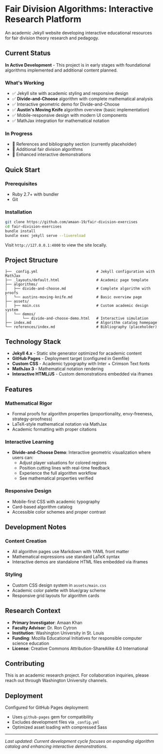 # Fair Division Algorithms: Interactive Research Platform

An academic Jekyll website developing interactive educational resources for fair division theory research and pedagogy.

## Current Status

**In Active Development** - This project is in early stages with foundational algorithms implemented and additional content planned.

### What's Working
- ✅ Jekyll site with academic styling and responsive design
- ✅ **Divide-and-Choose** algorithm with complete mathematical analysis
- ✅ Interactive geometric demo for Divide-and-Choose
- ✅ **Austin's Moving Knife** algorithm overview (basic implementation)
- ✅ Mobile-responsive design with modern UI components
- ✅ MathJax integration for mathematical notation

### In Progress
- 🔄 References and bibliography section (currently placeholder)
- 🔄 Additional fair division algorithms
- 🔄 Enhanced interactive demonstrations

## Quick Start

### Prerequisites
- Ruby 2.7+ with bundler
- Git

### Installation
```bash
git clone https://github.com/amaan-19/fair-division-exercises
cd fair-division-exercises
bundle install
bundle exec jekyll serve --livereload
```

Visit `http://127.0.0.1:4000` to view the site locally.

## Project Structure

```
├── _config.yml                           # Jekyll configuration with MathJax
├── _layouts/default.html                 # Academic page template
├── algorithms/
│   ├── divide-and-choose.md              # Complete algorithm with proofs
│   └── austins-moving-knife.md           # Basic overview page
├── assets/
│   ├── main.css                          # Custom academic design system
│   └── demos/
│       └── divide-and-choose-demo.html   # Interactive simulation
├── index.md                              # Algorithm catalog homepage  
└── references/index.md                   # Bibliography (placeholder)
```

## Technology Stack

- **Jekyll 4.x** - Static site generator optimized for academic content
- **GitHub Pages** - Deployment target (configured in Gemfile)
- **Custom CSS** - Academic typography with Inter + Crimson Text fonts
- **MathJax 3** - Mathematical notation rendering
- **Interactive HTML/JS** - Custom demonstrations embedded via iframes

## Features

### Mathematical Rigor
- Formal proofs for algorithm properties (proportionality, envy-freeness, strategy-proofness)
- LaTeX-style mathematical notation via MathJax
- Academic formatting with proper citations

### Interactive Learning
- **Divide-and-Choose Demo**: Interactive geometric visualization where users can:
  - Adjust player valuations for colored regions
  - Position cutting lines with real-time feedback
  - Experience the full algorithm workflow
  - See mathematical properties verified

### Responsive Design
- Mobile-first CSS with academic typography
- Card-based algorithm catalog
- Accessible color schemes and proper contrast

## Development Notes

### Content Creation
- All algorithm pages use Markdown with YAML front matter
- Mathematical expressions use standard LaTeX syntax
- Interactive demos are standalone HTML files embedded via iframes

### Styling
- Custom CSS design system in `assets/main.css`
- Academic color palette with blue/gray scheme
- Responsive grid layouts for algorithm cards

## Research Context

- **Primary Investigator**: Amaan Khan
- **Faculty Advisor**: Dr. Ron Cytron  
- **Institution**: Washington University in St. Louis
- **Funding**: Mozilla Educational Initiatives for responsible computer science education
- **License**: Creative Commons Attribution-ShareAlike 4.0 International

## Contributing

This is an academic research project. For collaboration inquiries, please reach out through Washington University channels.

## Deployment

Configured for GitHub Pages deployment:
- Uses `github-pages` gem for compatibility
- Excludes development files via `_config.yml`
- Optimized asset loading with compressed Sass

---

*Last updated: Current development cycle focuses on expanding algorithm catalog and enhancing interactive demonstrations.*
